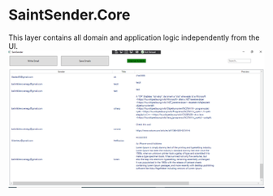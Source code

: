 ﻿# SaintSender.Core

This layer contains all domain and application logic independently from the UI.
![Screenshot](cemelPicture.png)